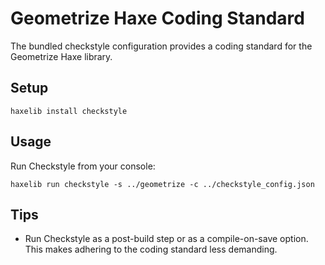 # Geometrize Haxe Coding Standard

The bundled checkstyle configuration provides a coding standard for the Geometrize Haxe library.

## Setup

```
haxelib install checkstyle
```

## Usage

Run Checkstyle from your console:

```
haxelib run checkstyle -s ../geometrize -c ../checkstyle_config.json
```

## Tips
* Run Checkstyle as a post-build step or as a compile-on-save option. This makes adhering to the coding standard less demanding.